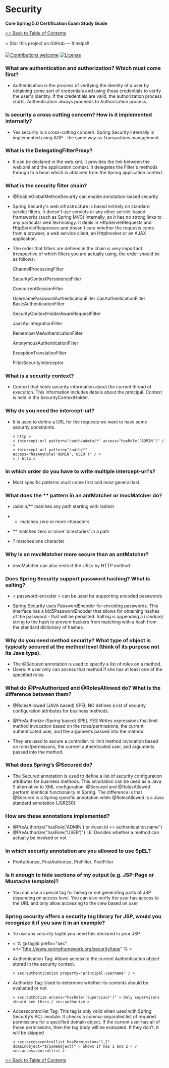 # Security
**Core Spring 5.0 Certification Exam Study Guide**

[<< Back to Table of Contents](README.md)

:star: Star this project on GitHub — It helps!!

[![Contributions welcome](https://img.shields.io/badge/contributions-welcome-orange.svg)](https://github.com/seanjgildea/CoreSpring5CertificationGuide/issues)
[![License](https://img.shields.io/badge/license-MIT-blue.svg)](https://opensource.org/licenses/MIT)

### What are authentication and authorization? Which must come first?

- Authentication is the process of verifying the identity of a user by obtaining some sort of credentials and using those credentials to verify the user's identity. If the credentials are valid, the authorization process starts. Authentication always proceeds to Authorization process.

### Is security a cross cutting concern? How is it implemented internally?

- Yes security is a cross-cutting concern. Spring Security internally is implemented using AOP - the same way as Transactions management.

### What is the DelegatingFilterProxy?

- It can be declared in the web.xml. It provides the link between the web.xml and the application context. It delegates the Filter's methods through to a bean which is obtained from the Spring application context.

### What is the security filter chain?

- @EnableGlobalMethodSecurity can enable annotation-based security

- Spring Security's web infrastructure is based entirely on standard servlet filters. It doesn't use servlets or any other servlet-based frameworks (such as Spring MVC) internally, so it has no strong links to any particular web technology. It deals in HttpServletRequests and HttpServletResponses and doesn't care whether the requests come from a browser, a web service client, an HttpInvoker or an AJAX application.

- The order that filters are defined in the chain is very important. Irrespective of which filters you are actually using, the order should be as follows:

    ChannelProcessingFilter

    SecurityContextPersistenceFilter

    ConcurrentSessionFilter

    UsernamePasswordAuthenticationFilter
    CasAuthenticationFilter
    BasicAuthenticationFilter

    SecurityContextHolderAwareRequestFilter

    JaasApiIntegrationFilter

    RememberMeAuthenticationFilter

    AnonymousAuthenticationFilter

    ExceptionTranslationFilter

    FilterSecurityInterceptor

### What is a security context?

- Context that holds security information about the current thread of execution. This information includes details about the principal. Context is held in the SecurityContextHolder.

### Why do you need the intercept-url?

- It is used to define a URL for the requests we want to have some security constraints.

      < http >
      < intercept-url pattern="/auth/admin/*" access="hasRole('ADMIN')" / >
      < intercept-url pattern="/auth/*" access="hasAnyRole('ADMIN','USER')" / >
      < / http >

### In which order do you have to write multiple intercept-url's?

- Most specific patterns must come first and most general last.

### What does the ** pattern in an antMatcher or mvcMatcher do?

- /admin/** matches any path starting with /admin

- * matches zero or more characters
- ** matches zero or more 'directories' in a path
- ? matches one character

### Why is an mvcMatcher more secure than an antMatcher?

- mvcMatcher can also restrict the URLs by HTTP method

### Does Spring Security support password hashing? What is salting?

- < password-encoder > can be used for supporting encoded passwords

- Spring Security uses PasswordEncoder for encoding passwords. This interface has a Md5PasswordEncoder that allows for obtaining hashes of the password - that will be persisted. Salting is appending a (random) string to the hash to prevent hackers from matching with a hash from the standard dictionary of hashes.

### Why do you need method security? What type of object is typically secured at the method level (think of its purpose not its Java type).

- The @Secured annotation is used to specify a list of roles on a method. 
- Users: A user only can access that method if she has at least one of the specified roles.

### What do @PreAuthorized and @RolesAllowed do? What is the difference between them?

- @RolesAllowed (JAVA based) SPEL NO defines a list of security configuration attributes for business methods.

- @PreAuthorize (Spring based) SPEL YES Writes expressions that limit method invocation based on the roles/permissions, the current authenticated user, and the arguments passed into the method.

- They are used to secure a controller. to limit method invocation based on roles/permissons, the current authenticated user, and arguments passed into the method.

### What does Spring’s @Secured do?

- The Secured annotation is used to define a list of security configuration attributes for business methods. This annotation can be used as a Java 5 alternative to XML configuration. @Secured and @RolesAllowed perform identical functionality in Spring. The difference is that @Secured is a Spring specific annotation while @RolesAllowed is a Java standard annotation (JSR250).

### How are these annotations implemented?

- @PreAuthorize("hasRole('ADMIN') or #user.id == authentication.name")
- @PreAuthorize("hasRole('USER')") I.E: Decides whether a method can actually be invoked or not

### In which security annotation are you allowed to use SpEL?

- PreAuthorize, PostAuthorize, PreFilter, PostFilter

### Is it enough to hide sections of my output (e.g. JSP-Page or Mustache template)?

- You can use a special tag for hiding or not generating parts of JSP depending on access level. You can also verify the user has access to the URL and only allow accessing to the view based on user

### Spring security offers a security tag library for JSP, would you recognize it if you saw it in an example?

- To use any security taglib you need this declared in your JSP
- < % @ taglib prefix="sec" uri="http://www.springframework.org/security/tags" % >

- Authentication Tag: Allows access to the current Authentication object stored in the security context. 

      < sec:authentication property="principal.username" / >

- Authorize Tag: Used to determine whether its contents should be evaluated or not. 
      
      < sec:authorize access="hasRole('supervisor')" > Only supervisors should see this< / sec:authorize >

- Accesscontrollist Tag: This tag is only valid when used with Spring Security’s ACL module. It checks a comma-separated list of required permissions for a specified domain object. If the current user has all of those permissions, then the tag body will be evaluated. If they don’t, it will be skipped

      < sec:accesscontrollist hasPermission="1,2" domainObject="${someObject}" > Shown if has 1 and 2 < / sec:accesscontrollist >



[<< Back to Table of Contents](README.md)
